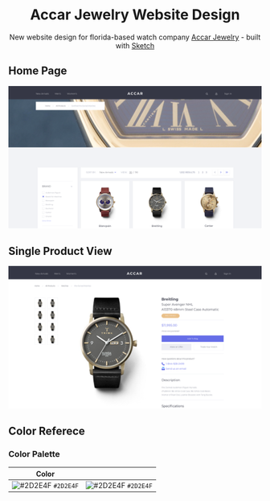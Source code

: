 <h1 align="center"> Accar Jewelry Website Design</h1>
<p align="center">New website design for florida-based watch company <a href="https://www.accarjewelry.com/">Accar Jewelry</a> - built with <a href="https://www.sketch.com/">Sketch</a></p>

## Home Page
![home](https://github.com/jordyguntur/accar-jewelry-redesign/blob/master/home_page_resized.png)

## Single Product View
![product](https://github.com/jordyguntur/accar-jewelry-redesign/blob/master/product_page_resized.png?raw=true)

## Color Referece

### Color Palette

|                               Color                                |                                       |
| :----------------------------------------------------------------: | ------------------------------------------ |
| ![#2D2E4F](https://via.placeholder.com/10/2D2E4F?text=+) `#2D2E4F` | ![#2D2E4F](https://via.placeholder.com/10/2D2E4F?text=+) `#2D2E4F`                       |
